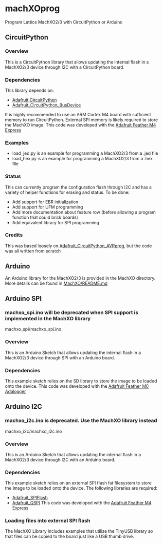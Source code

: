 # machXOprog
Program Lattice MachXO2/3 with CircuitPython or Arduino

## CircuitPython
### Overview
This is a CircuitPython library that allows updating the internal flash in a MachXO2/3 device through I2C with a CircuitPython board.

### Dependencies
This library depends on:
* [Adafruit CircuitPython](https://github.com/adafruit/circuitpython)
* [Adafruit_CircuitPython_BusDevice](https://github.com/adafruit/Adafruit_CircuitPython_BusDevice|)
  
It is highly recommended to use an ARM Cortex M4 board with sufficient memory to run CircuitPython.  External SPI memory is likely required to store the MachXO image.  This code was developed with the [Adafruit Feather M4 Express](https://www.adafruit.com/product/3857)

### Examples
* load_jed.py is an example for programming a MachXO2/3 from a .jed file
* load_hex.py is an example for programming a MachXO2/3 from a .hex file

### Status
This can currently program the configuration flash through I2C and has a variety of helper functions for erasing and status.
To be done:
* Add support for EBR initialization
* Add support for UFM programming
* Add more documentation about feature row (before allowing a program function that could brick boards)
* Add equivalent library for SPI programming

### Credits 
This was based loosely on [Adafruit_CircuitPython_AVRprog](https://github.com/adafruit/Adafruit_CircuitPython_AVRprog), but the code was all written from scratch

## Arduino
An Arduino library for the MachXO2/3 is provided in the MachXO directory.  More details can be found in [MachXO/README.md](./MachXO/README.md) 

## Arduino SPI 
### machxo_spi.ino will be deprecated when SPI support is implemented in the MachXO library
machxo_spi/machxo_spi.ino

### Overview
This is an Arduino Sketch that allows updating the internal flash in a MachXO2/3 device through SPI with an Arduino board.

### Dependencies
This example sketch relies on the SD library to store the image to be loaded onto the device.  This code was developed with the [Adafruit Feather M0 Adalogger](https://www.adafruit.com/product/2796)

## Arduino I2C 
### machxo_i2c.ino is deprecated.  Use the MachXO library instead
machxo_i2c/machxo_i2c.ino

### Overview
This is an Arduino Sketch that allows updating the internal flash in a MachXO2/3 device through I2C with an Arduino board.

### Dependencies
This example sketch relies on an external SPI flash fat filesystem to store the image to be loaded onto the device.  The following libraries are required:
* [Adafruit_SPIFlash](https://github.com/adafruit/Adafruit_SPIFlash)
* [Adafruit_QSPI](https://github.com/adafruit/Adafruit_QSPI)
This code was developed with the [Adafruit Feather M4 Express](https://www.adafruit.com/product/3857)

### Loading files into external SPI flash
The MachXO Library includes examples that utilize the TinyUSB library so that files can be copied to the board just like a USB thumb drive.  
